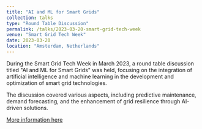 ```yaml
---
title: "AI and ML for Smart Grids"
collection: talks
type: "Round Table Discussion"
permalink: /talks/2023-03-20-smart-grid-tech-week
venue: "Smart Grid Tech Week"
date: 2023-03-20
location: "Amsterdam, Netherlands"
---
```

During the Smart Grid Tech Week in March 2023, a round table discussion titled "AI and ML for Smart Grids" was held, focusing on the integration of artificial intelligence and machine learning in the development and optimization of smart grid technologies.

The discussion covered various aspects, including predictive maintenance, demand forecasting, and the enhancement of grid resilience through AI-driven solutions.

[More information here](https://www.smartgrid-forums.com/forums/smart-grid-tech-week/)
